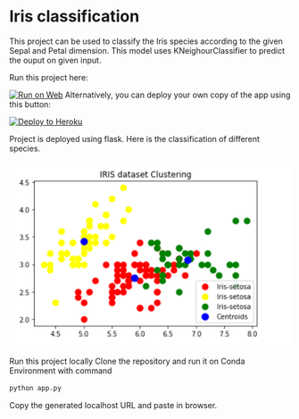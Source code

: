 # Iris classification
This project can be used to classify the Iris species according to the given Sepal and Petal dimension.
This model uses KNeighourClassifier to predict the ouput on given input.


Run this project here: 

[![Run on Web](https://storage.googleapis.com/cloudrun/button.png)](https://iris-classification-knn.herokuapp.com/)
Alternatively, you can deploy your own copy of the app using this button:

[![Deploy to Heroku](https://www.herokucdn.com/deploy/button.png)](https://heroku.com/deploy)

Project is deployed using flask.
Here is the classification of different species.

![iris classification image](https://github.com/I-am-vishalmaurya/iris_classification/blob/master/iris_classification.png)

Run this project locally
  Clone the repository and run it on Conda Environment with command 
  ```Python
  python app.py
  ```
   Copy the generated localhost URL and paste in browser.
